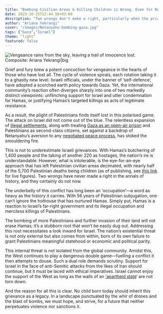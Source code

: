 ```yaml
---
title: "Bombing Civilian Areas & Killing Children is Wrong. Even for Revenge, Especially for Revenge"
date: 2023-10-25T22:44:58+03:00
description: "Two wrongs don't make a right, particularly when the price is measured in the lives of children and the fabric of communities torn asunder."
author: "Ariana Yekrangi"
cover: "/images/Netanyahu-bombing-gaza.jpg"
tags: ["Gaza","Israel"]
theme: “light”
featured: false
---
```


![Vengeance rains from the sky, leaving a trail of innocence lost. Composite: Ariana Yekrangi|big](/images/Netanyahu-bombing-gaza.jpg)

Grief and fury brew a potent concoction for vengeance in the hearts of those who have lost all. The cycle of violence spirals, each rotation taking it to a ghastly new level. Israeli officials, under the banner of ‘self-defence’, have adopted a scorched earth policy towards Gaza. Yet, the international community’s reaction often diverges sharply into one of two markedly distinct viewpoints: unflinching support for Israel and utter condemnation for Hamas, or justifying Hamas’s targeted killings as acts of legitimate resistance.

As a result, the plight of Palestinians finds itself lost in this polarised game. The attack on Israel did not come out of the blue. The relentless expansion of [illegal settlements](https://www.aljazeera.com/news/2023/6/26/israel-approves-plans-for-thousands-of-illegal-settlement-homes), along with treating [Gaza as an open-air prison](https://www.hrw.org/news/2022/06/14/gaza-israels-open-air-prison-15) and Palestinians as second-class citizens, set against a backdrop of Netanyahu’s aversion to any [negotiated peace process](https://www.nytimes.com/2023/10/17/world/middleeast/israel-netanyahu-gaza.html), has stoked the smouldering fire.

This is not to underestimate Israeli grievances. With Hamas’s butchering of 1,400 people and the taking of another 220 as hostages, the nation’s ire is understandable. However, what is intolerable, is the eye-for-an-eye approach that has left Palestinian civilian areas decimated, with nearly half of the 5,700 Palestinian deaths being children (as of publishing, see [this link](https://www.aljazeera.com/news/longform/2023/10/9/israel-hamas-war-in-maps-and-charts-live-tracker) for live figures). Two wrongs have never made a right in the annals of history, and they certainly do not now.

The underbelly of this conflict has long been an ‘occupation’—a word as heavy as the history it carries. With 56 years of Palestinian subjugation, one can’t ignore the hothouse that has nurtured Hamas. Simply put, Hamas is a reaction to Israel’s far-right government and its illegal occupation and merciless killings of Palestinians. 

The bombing of more Palestinians and further invasion of their land will not erase Hamas; it’s a stubborn root that won’t be easily dug out. Addressing this root necessitates a look inward for Israel. The nation’s existential threat is not only external but also comes from within, born of its own failure to grant Palestinians meaningful statehood or economic and political parity.

This internal threat is not isolated from the global community. Amidst this, the West continues to play a dangerous double game—fuelling a conflict it then attempts to douse. Such a dual role demands scrutiny. Support for Israel in the face of anti-Semitic attacks from the likes of Iran should continue, but it must be laced with ethical imperatives. Israel cannot enjoy the support of the West as long as the walls of an [‘apartheid state](https://www.amnesty.org/en/latest/campaigns/2022/02/israels-system-of-apartheid/)‘ are not torn down.

And the reason for all this is clear. No child born today should inherit this grievance as a legacy. In a landscape punctuated by the whir of drones and the blast of bombs, we must hope, and strive, for a future that neither perpetuates violence nor sanctions it.
